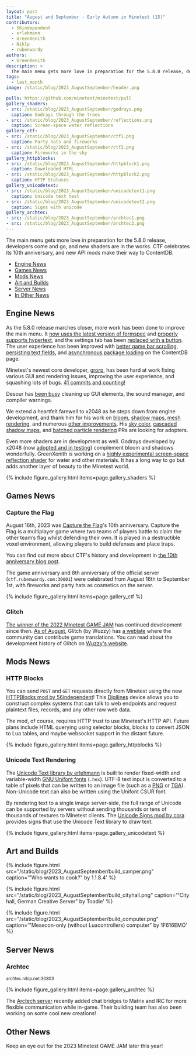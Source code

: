 ```yaml
---
layout: post
title: "August and September - Early Autumn in Minetest (15)"
contributors:
  - 56independent
  - erlehmann
  - GreenXenith
  - Niklp
  - rubenwardy
authors:
  - GreenXenith
description: >
  The main menu gets more love in preparation for the 5.8.0 release, developers come and go, and new shaders are in the works. CTF celebrates its 10th anniversary, and new API mods make their way to ContentDB.
tags:
  - last_month
image: /static/blog/2023_AugustSeptember/header.png

pulls: https://github.com/minetest/minetest/pull
gallery_shaders:
- src: /static/blog/2023_AugustSeptember/godrays.png
  caption: Godrays through the trees
- src: /static/blog/2023_AugustSeptember/reflections.png
  caption: Screen-space water reflections
gallery_ctf:
- src: /static/blog/2023_AugustSeptember/ctf1.png
  caption: Party hats and fireworks
- src: /static/blog/2023_AugustSeptember/ctf2.png
  caption: Fireworks in the sky
gallery_httpblocks:
- src: /static/blog/2023_AugustSeptember/httpblock1.png
  caption: Downloaded HTML
- src: /static/blog/2023_AugustSeptember/httpblock2.png
  caption: HTTP Statuses
gallery_unicodetext:
- src: /static/blog/2023_AugustSeptember/unicodetext1.png
  caption: Unicode text test
- src: /static/blog/2023_AugustSeptember/unicodetext2.png
  caption: Signs with unicode
gallery_archtec:
- src: /static/blog/2023_AugustSeptember/archtec1.png
- src: /static/blog/2023_AugustSeptember/archtec2.png
---
```


The main menu gets more love in preparation for the 5.8.0 release, developers come and go, and new shaders are in the
works. CTF celebrates its 10th anniversary, and new API mods make their way to ContentDB.

<!-- more -->

- [Engine News](#engine-news)
- [Games News](#games-news)
- [Mods News](#mods-news)
- [Art and Builds](#art-and-builds)
- [Server News](#server-news)
- [In Other News](#in-other-news)

## Engine News
As the 5.8.0 release marches closer, more work has been done to improve the main menu. It [now uses the latest version
of formspec]({{page.pulls}}/13761) and [properly supports hypertext]({{page.pulls}}/13731), and the settings tab has
been [replaced with a button]({{page.pulls}}/13762). The user experience has been improved with [better game bar
scrolling]({{page.pulls}}/13768), [persisting text fields]({{page.pulls}}/13685), and [asynchronous package
loading]({{page.pulls}}/13551) on the ContentDB page. 

Minetest's newest core developer, [grorp](https://github.com/grorp), has been hard at work fixing various GUI and
rendering issues, improving the user experience, and squashing lots of bugs. [41 commits and
counting!](https://github.com/minetest/minetest/commits?author=grorp)

Desour has [been
busy](https://github.com/minetest/minetest/commits?author=Desour&before=c90c545d3395dc22f1ec43ca4f8a95e0f6fa5a14+35)
cleaning up GUI elements, the sound manager, and compiler warnings.

We extend a heartfelt farewell to x2048 as he steps down from engine development, and thank him for his work on
[bloom]({{page.pulls}}/12791), [shadow
maps](https://github.com/search?q=repo%3Aminetest%2Fminetest+shadow+author%3Ax2048&type=commits&s=committer-date&o=asc),
[mesh rendering](https://github.com/search?q=repo%3Aminetest%2Fminetest+mesh+author%3Ax2048&type=commits), and numerous
[other improvements](https://github.com/minetest/minetest/commits?author=x2048). His [sky color]({{page.pulls}}/12654),
[cascaded shadow maps]({{page.pulls}}/13833), and [batched particle rendering]({{page.pulls}}/13833) PRs are looking for
adopters.

Even more shaders are in development as well. Godrays developed by x2048 (now [adopted and in
testing]({{page.pulls}}/13881)) complement bloom and shadows wonderfully. GreenXenith is working on a [highly
experimental screen-space reflection shader](https://github.com/GreenXenith/minetest/tree/bfs_ssr) for water and other
materials. It has a long way to go but adds another layer of beauty to the Minetest world.

{% include figure_gallery.html items=page.gallery_shaders %}

## Games News

### Capture the Flag
August 16th, 2023 was [Capture the Flag](https://content.minetest.net/packages/rubenwardy/capturetheflag/)'s 10th
anniversary. Capture the Flag is a multiplayer game where two teams of players battle to claim the other team’s flag
whilst defending their own. It is played in a destructible voxel environment, allowing players to build defenses and
place traps.

You can find out more about CTF's history and development in [the 10th anniversary blog
post](https://blog.rubenwardy.com/2023/08/16/minetest-ctf-is-10/).

The game anniversary and 8th anniversary of the official server (`ctf.rubenwardy.com:30001`) were celebrated from August
16th to September 1st, with fireworks and party hats as cosmetics on the server.

{% include figure_gallery.html items=page.gallery_ctf %}

### Glitch
[The winner of the 2022 Minetest GAME JAM](https://content.minetest.net/packages/Wuzzy/glitch/) has continued
development since then. [As of August](https://forum.minetest.net/viewtopic.php?p=428292#p428292), Glitch (by Wuzzy) has
[a weblate](https://translate.codeberg.org/projects/glitch/) where the community can contribute game translations. You
can read about the development history of Glitch on [Wuzzy's
website](https://wuzzy.codeberg.page/games/makingof_glitch/).

## Mods News

### HTTP Blocks
You can send `POST` and `GET` requests directly from Minetest using the new [HTTPBlocks mod by
56independent](https://content.minetest.net/packages/56independent/httpblock/)! This
[Digilines](https://content.minetest.net/packages/Jeija/digilines/) device allows you to construct complex systems that
can talk to web endpoints and request plaintext files, records, and any other raw web data.

The mod, of course, requires HTTP trust to use Minetest's HTTP API. Future plans include HTML querying using selector
blocks, blocks to convert JSON to Lua tables, and maybe websocket support in the distant future.

{% include figure_gallery.html items=page.gallery_httpblocks %}

### Unicode Text Rendering
The [Unicode Text library by erlehmann](https://content.minetest.net/packages/erlehmann/unicode_text/) is built to
render fixed-width and variable-width [GNU Unifont fonts](http://savannah.gnu.org/projects/unifont/) (`.hex`). UTF-8
text input is converted to a table of pixels that can be written to an image file (such as a
[PNG](https://github.com/minetest/minetest/blob/5.7.0/doc/lua_api.txt#L5089-L5102) or
[TGA](https://content.minetest.net/packages/erlehmann/tga_encoder/)). Non-Unicode text can also be written using the
Unifont CSUR font.

By rendering text to a single image server-side, the full range of Unicode can be supported by servers without sending
thousands or tens of thousands of textures to Minetest clients. The [Unicode Signs mod by
cora](https://content.minetest.net/packages/cora/ucsigns/) provides signs that use the Unicode Text library to draw
text.

{% include figure_gallery.html items=page.gallery_unicodetext %}

## Art and Builds

{% include figure.html src="/static/blog/2023_AugustSeptember/build_camper.png" caption='"Who wants to cook?" by
1.1.8.4' %}

{% include figure.html src="/static/blog/2023_AugustSeptember/build_cityhall.png" caption='"City hall, German Creative
Server" by Toadie' %}

{% include figure.html src="/static/blog/2023_AugustSeptember/build_computer.png" caption='"Mesecon-only (without
Luacontrollers) computer" by 1F616EMO' %}

## Server News

### Archtec
<sub>archtec.niklp.net:30803</sub>

{% include figure_gallery.html items=page.gallery_archtec %}

The [Arctech server](https://forum.minetest.net/viewtopic.php?p=427083) recently added chat bridges to Matrix and IRC
for more flexible communication while in-game. Their building team has also been working on some cool new creations!

## Other News
Keep an eye out for the 2023 Minetest GAME JAM later this year!
